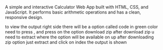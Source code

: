 A simple and interactive Calculator Web App built with HTML, CSS, and JavaScript.
It performs basic arithmetic operations and has a clean, responsive design.

to view the output right side there will be a option called code in green color need to press , and press on the option download zip after download zip u need to extract where the option will be available on up after downloading zip option just extract and click on index the output is shown
